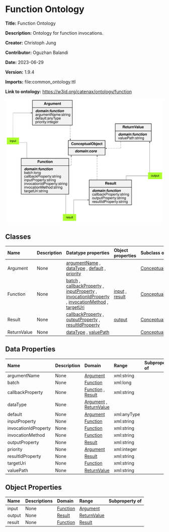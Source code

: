 



# Function Ontology


**Title:**  Function Ontology

**Description:**  Ontology for function invocations.

**Creator:**  Christoph Jung

**Contributor:**  Oguzhan Balandi

**Date:**  2023-06-29

**Version:**  1.9.4

**Imports:**  file:common_ontology.ttl

**Link to ontology:**  https://w3id.org/catenax/ontology/function  
  
![ontology](images/function_ontology.gv.svg)  

## Classes
  

|Name|Description|Datatype properties|Object properties|Subclass of|
| :--- | :--- | :--- | :--- | :--- |
|<span id="Argument">Argument</span>|None|[argumentName](#argumentName) , [dataType](#dataType) , [default](#default) , [priority](#priority) ||[ConceptualObject](./core_ontology.md#ConceptualObject) |
|<span id="Function">Function</span>|None|[batch](#batch) , [callbackProperty](#callbackProperty) , [inputProperty](#inputProperty) , [invocationIdProperty](#invocationIdProperty) , [invocationMethod](#invocationMethod) , [targetUri](#targetUri) |[input](#input) , [result](#result) |[ConceptualObject](./core_ontology.md#ConceptualObject) |
|<span id="Result">Result</span>|None|[callbackProperty](#callbackProperty) , [outputProperty](#outputProperty) , [resultIdProperty](#resultIdProperty) |[output](#output) |[ConceptualObject](./core_ontology.md#ConceptualObject) |
|<span id="ReturnValue">ReturnValue</span>|None|[dataType](#dataType) , [valuePath](#valuePath) ||[ConceptualObject](./core_ontology.md#ConceptualObject) |

## Data Properties
  

|Name|Description|Domain|Range|Subproperty of|
| :--- | :--- | :--- | :--- | :--- |
|<span id="argumentName">argumentName</span>|None|[Argument](#Argument) |xml:string ||
|<span id="batch">batch</span>|None|[Function](#Function) |xml:long ||
|<span id="callbackProperty">callbackProperty</span>|None|[Function](#Function) , [Result](#Result) |xml:string ||
|<span id="dataType">dataType</span>|None|[Argument](#Argument) , [ReturnValue](#ReturnValue) |||
|<span id="default">default</span>|None|[Argument](#Argument) |xml:anyType ||
|<span id="inputProperty">inputProperty</span>|None|[Function](#Function) |xml:string ||
|<span id="invocationIdProperty">invocationIdProperty</span>|None|[Function](#Function) |xml:string ||
|<span id="invocationMethod">invocationMethod</span>|None|[Function](#Function) |xml:string ||
|<span id="outputProperty">outputProperty</span>|None|[Result](#Result) |xml:string ||
|<span id="priority">priority</span>|None|[Argument](#Argument) |xml:integer ||
|<span id="resultIdProperty">resultIdProperty</span>|None|[Result](#Result) |xml:string ||
|<span id="targetUri">targetUri</span>|None|[Function](#Function) |xml:string ||
|<span id="valuePath">valuePath</span>|None|[ReturnValue](#ReturnValue) |xml:string ||

## Object Properties
  

|Name|Descriptions|Domain|Range|Subproperty of|
| :--- | :--- | :--- | :--- | :--- |
|<span id="input">input</span>|None|[Function](#Function) |[Argument](#Argument) ||
|<span id="output">output</span>|None|[Result](#Result) |[ReturnValue](#ReturnValue) ||
|<span id="result">result</span>|None|[Function](#Function) |[Result](#Result) ||
